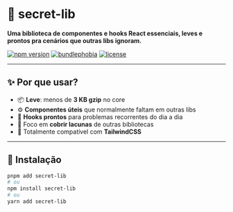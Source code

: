 # 🔧 secret-lib

**Uma biblioteca de componentes e hooks React essenciais, leves e prontos pra cenários que outras libs ignoram.**

[![npm version](https://badgen.net/npm/v/secret-lib)](https://www.npmjs.com/package/secret-lib)
[![bundlephobia](https://badgen.net/bundlephobia/minzip/secret-lib)](https://bundlephobia.com/package/secret-lib)
[![license](https://badgen.net/npm/license/secret-lib)](https://github.com/matheusboeira/secret-lib/blob/main/LICENSE)

---

## ✨ Por que usar?

- 📦 **Leve**: menos de **3 KB gzip** no core
- ⚙️ **Componentes úteis** que normalmente faltam em outras libs
- 🧠 **Hooks prontos** para problemas recorrentes do dia a dia
- 🎯 Foco em **cobrir lacunas** de outras bibliotecas
- 💅 Totalmente compatível com **TailwindCSS**

---

## 🚀 Instalação

```bash
pnpm add secret-lib
# ou
npm install secret-lib
# ou
yarn add secret-lib
